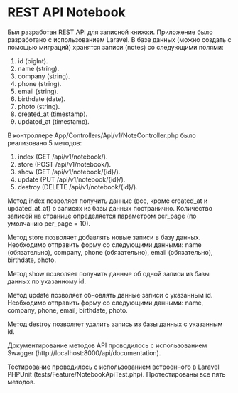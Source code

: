 
# REST API Notebook

Был разработан REST API для записной книжки.
Приложение было разработано с использованием Laravel.
В базе данных (можно создать с помощью миграций) хранятся записи (notes) со следующими полями:

1. id (bigInt).
2. name (string).
3. company (string).
4. phone (string).
5. email (string).
6. birthdate (date).
7. photo (string).
8. created_at (timestamp).
9. updated_at (timestamp).

В контроллере App/Controllers/Api/v1/NoteController.php было реализовано 5 методов:
1. index (GET /api/v1/notebook/).
2. store (POST /api/v1/notebook/).
3. show (GET /api/v1/notebook/{id}/).
4. update (PUT /api/v1/notebook/{id}/).
5. destroy (DELETE /api/v1/notebook/{id}/).

Метод index позволяет получить данные (все, кроме created_at и updated_at_at) о записях из базы данных постранично. Количество записей на странице определяется параметром per_page (по умолчанию per_page = 10).

Метод store позволяет добавлять новые записи в базу данных. Необходимо отправить форму со следующими данными: name (обязательно), company, phone (обязательно), email (обязательно), birthdate, photo.

Метод show позволяет получить данные об одной записи из базы данных по указанному id.

Метод update позволяет обновлять данные записи с указанным id. Необходимо отправить форму со следующими данными: name, company, phone, email, birthdate, photo.

Метод destroy позволяет удалить запись из базы данных с указанным id.

Документирование методов API проводилось с использованием Swagger (http://localhost:8000/api/documentation).

Тестирование проводилось с использованием встроенного в Laravel PHPUnit (tests/Feature/NotebookApiTest.php). Протестированы все пять методов.